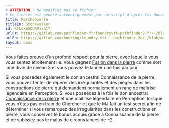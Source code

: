 ```yaml
---
# ATTENTION : Ne modifiez pas ce fichier
# Ce fichier est généré automatiquement par un script d'après les données du module Foundry VTT officiel et de sa traduction
title: Marchepierre
titleEn: Stonewalker
id: KTLdk65OOAVixqtY
urlFr: https://gitlab.com/pathfinder-fr/foundryvtt-pathfinder2-fr/-/blob/master/data/feats/KTLdk65OOAVixqtY.htm
urlEn: https://gitlab.com/hooking/foundry-vtt---pathfinder-2e/-/blob/master/packs/data/feats.db/stonewalker.json
layout: dons
---
```

Vous faites preuve d’un profond respect pour la pierre, avec laquelle vous vous sentez étroitement lié. Vous gagnez [Fusion dans la pierre](../sorts/fusion-dans-la-pierre.html) comme sort inné divin de niveau 3 et vous pouvez le lancer une fois par jour.

Si vous possédez également le don ancestral Connaissance de la pierre, vous pouvez tenter de repérer des irrégularités et des pièges dans les constructions de pierre qui demandent normalement un rang de maîtrise légendaire en Perception. Si vous possédez à la fois le don ancestral [Connaissance de la pierre](connaissance-de-la-pierre.html) et une maîtrise légendaire en Perception, lorsque vous n’êtes pas en train de Chercher et que le MJ fait un test secret afin de déterminer si vous remarquez des irrégularités dans les constructions en pierre, vous conservez le bonus acquis grâce à Connaissance de la pierre et ne subissez pas le malus de circonstances de −2.
